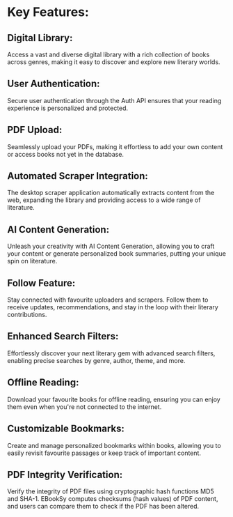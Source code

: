 # Key Features:
## Digital Library:
Access a vast and diverse digital library with a rich collection of books across genres, making it easy to discover and explore new literary worlds.
## User Authentication: 
Secure user authentication through the Auth API ensures that your reading experience is personalized and protected.
## PDF Upload: 
Seamlessly upload your PDFs, making it effortless to add your own content or access books not yet in the database.
## Automated Scraper Integration: 
The desktop scraper application automatically extracts content from the web, expanding the library and providing access to a wide range of literature.
## AI Content Generation: 
Unleash your creativity with AI Content Generation, allowing you to craft your content or generate personalized book summaries, putting your unique spin on literature.
## Follow Feature: 
Stay connected with favourite uploaders and scrapers. Follow them to receive updates, recommendations, and stay in the loop with their literary contributions.
## Enhanced Search Filters: 
Effortlessly discover your next literary gem with advanced search filters, enabling precise searches by genre, author, theme, and more.
## Offline Reading: 
Download your favourite books for offline reading, ensuring you can enjoy them even when you're not connected to the internet.
## Customizable Bookmarks: 
Create and manage personalized bookmarks within books, allowing you to easily revisit favourite passages or keep track of important content.
## PDF Integrity Verification: 
Verify the integrity of PDF files using cryptographic hash functions MD5 and SHA-1. EBookSy computes checksums (hash values) of PDF content, and users can compare them to check if the PDF has been altered.

